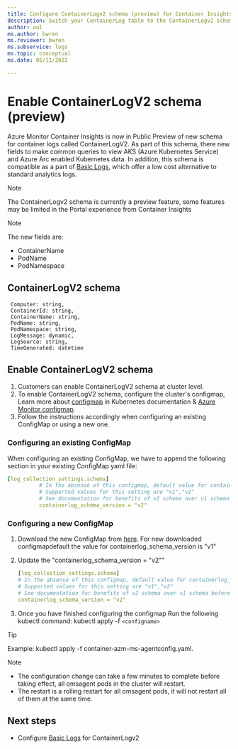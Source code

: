 ```yaml
---
title: Configure ContainerLogv2 schema (preview) for Container Insights
description: Switch your ContainerLog table to the ContainerLogv2 schema
author: aul
ms.author: bwren
ms.reviewer: bwren
ms.subservice: logs
ms.topic: conceptual
ms.date: 05/11/2022

---
```


# Enable ContainerLogV2 schema (preview)
Azure Monitor Container Insights is now in Public Preview of new schema for container logs called ContainerLogV2. As part of this schema, there new fields to make common queries to view AKS (Azure Kubernetes Service) and Azure Arc enabled Kubernetes data. In addition, this schema is compatible as a part of [Basic Logs](../logs/basic-logs-configure.md), which offer a low cost alternative to standard analytics logs.

> [!NOTE]
> The ContainerLogv2 schema is currently a preview feature, some features may be limited in the Portal experience from Container Insights

>[!NOTE]
>The new fields are:
>* ContainerName
>* PodName
>* PodNamespace

## ContainerLogV2 schema
```kusto
 Computer: string,
 ContainerId: string,
 ContainerName: string,
 PodName: string,
 PodNamespace: string,
 LogMessage: dynamic,
 LogSource: string,
 TimeGenerated: datetime
```
## Enable ContainerLogV2 schema
1. Customers can enable ContainerLogV2 schema at cluster level. 
2. To enable ContainerLogV2 schema, configure the cluster's configmap, Learn more about [configmap](https://kubernetes.io/docs/tasks/configure-pod-container/configure-pod-configmap/) in Kubernetes documentation & [Azure Monitor configmap](./container-insights-agent-config.md#configmap-file-settings-overview).
3. Follow the instructions accordingly when configuring an existing ConfigMap or using a new one.

### Configuring an existing ConfigMap
When configuring an existing ConfigMap, we have to append the following section in your existing ConfigMap yaml file:

```yaml
[log_collection_settings.schema]
          # In the absense of this configmap, default value for containerlog_schema_version is "v1"
          # Supported values for this setting are "v1","v2"
          # See documentation for benefits of v2 schema over v1 schema before opting for "v2" schema
          containerlog_schema_version = "v2"
```

### Configuring a new ConfigMap
1. Download the new ConfigMap from [here](https://aka.ms/container-azm-ms-agentconfig). For new downloaded configmapdefault the value for containerlog_schema_version is "v1"
1. Update the "containerlog_schema_version = "v2""

    ```yaml
    [log_collection_settings.schema]
    # In the absense of this configmap, default value for containerlog_schema_version is "v1"
    # Supported values for this setting are "v1","v2"
    # See documentation for benefits of v2 schema over v1 schema before opting for "v2" schema
    containerlog_schema_version = "v2"
    ```
1. Once you have finished configuring the configmap Run the following kubectl command: kubectl apply -f `<configname>`

>[!TIP]
>Example: kubectl apply -f container-azm-ms-agentconfig.yaml.

>[!NOTE]
>* The configuration change can take a few minutes to complete before taking effect, all omsagent pods in the cluster will restart. 
>* The restart is a rolling restart for all omsagent pods, it will not restart all of them at the same time.

## Next steps
* Configure [Basic Logs](../logs/basic-logs-configure.md) for ContainerLogv2
